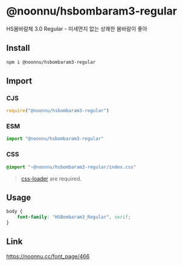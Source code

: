 # @noonnu/hsbombaram3-regular
HS봄바람체 3.0 Regular - 미세먼지 없는 상쾌한 봄바람이 좋아

## Install
```sh
npm i @noonnu/hsbombaram3-regular
```
## Import
### CJS
```js
require("@noonnu/hsbombaram3-regular")
```
### ESM
```js
import "@noonnu/hsbombaram3-regular"
```
### CSS 
```css
@import "~@noonnu/hsbombaram3-regular/index.css"
```
> [css-loader](https://github.com/webpack-contrib/css-loader) are required.

## Usage
```css
body {
    font-family: "HSBombaram3_Regular", serif;
}
```

## Link
https://noonnu.cc/font_page/466